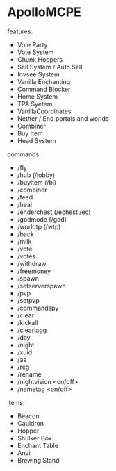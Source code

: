 # ApolloMCPE

features:

- Vote Party
- Vote System
- Chunk Hoppers
- Sell System / Auto Sell
- Invsee System
- Vanilla Enchanting
- Command Blocker
- Home System
- TPA Syetem
- VanillaCoordinates
- Nether / End portals and worlds
- Combiner
- Buy Item
- Head System

commands:

- /fly
- /hub (/lobby)
- /buyitem (/bi)
- /combiner
- /feed
- /heal
- /enderchest (/echest /ec)
- /godmode (/god)
- /worldtp (/wtp)
- /back
- /milk
- /vote
- /votes
- /withdraw
- /freemoney
- /spawn
- /setserverspawn
- /pvp
- /setpvp
- /commandspy
- /clear
- /kickall
- /clearlagg
- /day
- /night
- /xuid
- /as
- /reg
- /rename
- /nightvision <on/off>
- /nametag <on/off>

items:

- Beacon
- Cauldron
- Hopper
- Shulker Box
- Enchant Table
- Anvil
- Brewing Stand